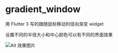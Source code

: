 # gradient_window

用 Flutter 3 写的跟随鼠标移动的径向渐变 widget

设置不同的半径大小和中心颜色可以有不同的界面效果

![Alt 效果图片](iShot_2023-04-23_18.04.51.gif)
